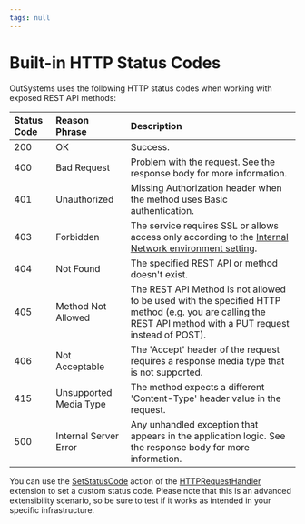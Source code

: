 ```yaml
---
tags: null
---
```


# Built-in HTTP Status Codes

OutSystems uses the following HTTP status codes when working with exposed REST API methods:

| Status Code | Reason Phrase | Description |
| :--- | :--- | :--- |
| 200 | OK | Success. |
| 400 | Bad Request | Problem with the request. See the response body for more information. |
| 401 | Unauthorized | Missing Authorization header when the method uses Basic authentication. |
| 403 | Forbidden | The service requires SSL or allows access only according to the [Internal Network environment setting](https://github.com/danielmarquespt/docs-product/tree/e7ea3f444d5129dab245c69ab72ae091554bc4fb/src/develop/security/restrict-access-to-an-internal-network.md%3E). |
| 404 | Not Found | The specified REST API or method doesn't exist. |
| 405 | Method Not Allowed | The REST API Method is not allowed to be used with the specified HTTP method \(e.g. you are calling the REST API method with a PUT request instead of POST\). |
| 406 | Not Acceptable | The 'Accept' header of the request requires a response media type that is not supported. |
| 415 | Unsupported Media Type | The method expects a different 'Content-Type' header value in the request. |
| 500 | Internal Server Error | Any unhandled exception that appears in the application logic. See the response body for more information. |

You can use the [SetStatusCode](https://github.com/danielmarquespt/docs-product/tree/e7ea3f444d5129dab245c69ab72ae091554bc4fb/src/ref/apis/auto/httprequesthandler-api.final.md#SetStatusCode%3E) action of the [HTTPRequestHandler](https://github.com/danielmarquespt/docs-product/tree/e7ea3f444d5129dab245c69ab72ae091554bc4fb/src/ref/apis/auto/httprequesthandler-api.final.md%3E) extension to set a custom status code. Please note that this is an advanced extensibility scenario, so be sure to test if it works as intended in your specific infrastructure.

